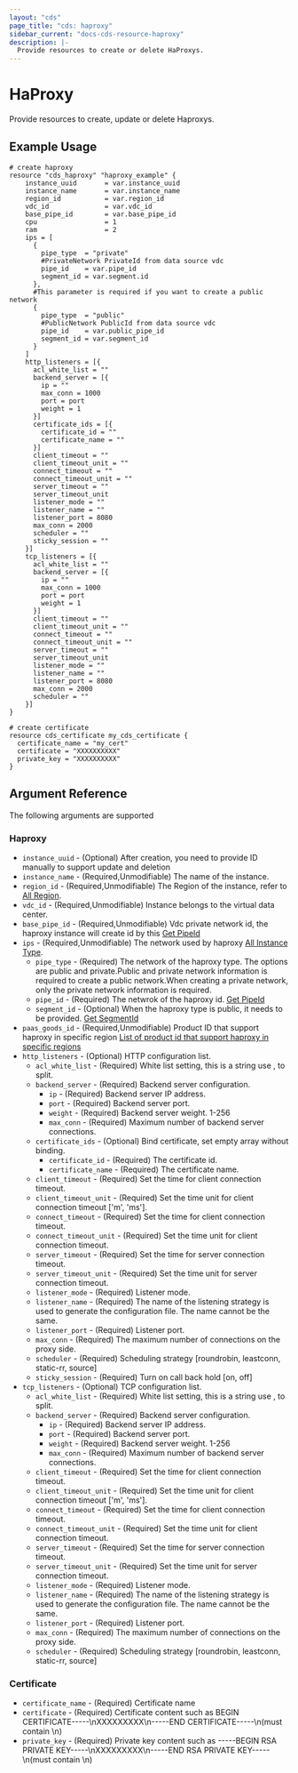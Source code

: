 ```yaml
---
layout: "cds"
page_title: "cds: haproxy"
sidebar_current: "docs-cds-resource-haproxy"
description: |-
  Provide resources to create or delete HaProxys.
---
```


# HaProxy

Provide resources to create, update or delete Haproxys.

## Example Usage

```hcl
# create haproxy
resource "cds_haproxy" "haproxy_example" {
    instance_uuid       = var.instance_uuid
    instance_name       = var.instance_name
    region_id           = var.region_id
    vdc_id              = var.vdc_id
    base_pipe_id        = var.base_pipe_id
    cpu                 = 1
    ram                 = 2
    ips = [
      {
        pipe_type  = "private"
        #PrivateNetwork PrivateId from data source vdc
        pipe_id    = var.pipe_id
        segment_id = var.segment.id
      },
      #This parameter is required if you want to create a public network
      {
        pipe_type  = "public"
        #PublicNetwork PublicId from data source vdc
        pipe_id    = var.public_pipe_id
        segment_id = var.segment_id
      }
    ]
    http_listeners = [{
      acl_white_list = ""
      backend_server = [{
        ip = ""
        max_conn = 1000
        port = port
        weight = 1
      }]
      certificate_ids = [{
        certificate_id = ""
        certificate_name = ""
      }]
      client_timeout = ""
      client_timeout_unit = ""
      connect_timeout = ""
      connect_timeout_unit = ""
      server_timeout = ""
      server_timeout_unit
      listener_mode = ""
      listener_name = ""
      listener_port = 8080
      max_conn = 2000
      scheduler = ""
      sticky_session = ""
    }]
    tcp_listeners = [{
      acl_white_list = ""
      backend_server = [{
        ip = ""
        max_conn = 1000
        port = port
        weight = 1
      }]
      client_timeout = ""
      client_timeout_unit = ""
      connect_timeout = ""
      connect_timeout_unit = ""
      server_timeout = ""
      server_timeout_unit
      listener_mode = ""
      listener_name = ""
      listener_port = 8080
      max_conn = 2000
      scheduler = ""
    }] 
}

# create certificate
resource cds_certificate my_cds_certificate {
  certificate_name = "my_cert"
  certificate = "XXXXXXXXXX"
  private_key = "XXXXXXXXXX"
}
```
## Argument Reference
The following arguments are supported
### Haproxy
* `instance_uuid` - (Optional) After creation, you need to provide ID manually to support update and deletion
* `instance_name` - (Required,Unmodifiable) The name of the instance.
* `region_id` - (Required,Unmodifiable) The Region of the instance, refer to [All Region](https://github.com/capitalonline/openapi/blob/master/%E8%B4%9F%E8%BD%BD%E5%9D%87%E8%A1%A1%E6%A6%82%E8%A7%88.md#1describezones).
* `vdc_id` - (Required,Unmodifiable) Instance belongs to the virtual data center.
* `base_pipe_id` - (Required,Unmodifiable) Vdc private network id, the haproxy instance will create id by this [Get PipeId](https://github.com/capitalonline/openapi/blob/master/%E9%A6%96%E4%BA%91OpenAPI(v1.2).md#1describevdc)
* `ips` - (Required,Unmodifiable) The network used by haproxy [All Instance Type](https://github.com/capitalonline/openapi/blob/master/%E9%A6%96%E4%BA%91OpenAPI(v1.2).md#%E4%B8%BB%E6%9C%BA%E7%B1%BB%E5%9E%8B).
  * `pipe_type` - (Required) The network of the haproxy type. The options are public and private.Public and private network information is required to create a public network.When creating a private network, only the private network information is required.
  * `pipe_id` - (Required) The netwrok of the haproxy id. [Get PipeId](https://github.com/capitalonline/openapi/blob/master/%E9%A6%96%E4%BA%91OpenAPI(v1.2).md#1describevdc)
  * `segment_id` - (Optional) When the haproxy type is public, it needs to be provided. [Get SegmentId](https://github.com/capitalonline/openapi/blob/master/%E9%A6%96%E4%BA%91OpenAPI(v1.2).md#1describevdc)
* `paas_goods_id` - (Required,Unmodifiable) Product ID that support haproxy in specific region [List of product id that support haproxy in specific regions](https://github.com/capitalonline/openapi/blob/master/%E8%B4%9F%E8%BD%BD%E5%9D%87%E8%A1%A1%E6%A6%82%E8%A7%88.md#1describezones)
* `http_listeners` - (Optional) HTTP configuration list.
  * `acl_white_list` - (Required) White list setting, this is a string use , to split.
  * `backend_server` - (Required) Backend server configuration.
    * `ip` - (Required) Backend server IP address.
    * `port` - (Required) Backend server port.
    * `weight` - (Required) Backend server weight. 1-256
    * `max_conn` - (Required) Maximum number of backend server connections.
  * `certificate_ids` - (Optional) Bind certificate, set empty array without binding.
     * `certificate_id` - (Required) The certificate id.
     * `certificate_name` - (Required)  The certificate name.
   * `client_timeout` - (Required) Set the time for client connection timeout.
   * `client_timeout_unit` - (Required) Set the time unit for client connection timeout ['m', 'ms'].
   * `connect_timeout` - (Required) Set the time for client connection timeout.
   * `connect_timeout_unit` - (Required) Set the time unit for client connection timeout.
   * `server_timeout` - (Required) Set the time for server connection timeout.
   * `server_timeout_unit` - (Required) Set the time unit for server connection timeout.
   * `listener_mode` - (Required) Listener mode.
   * `listener_name` - (Required) The name of the listening strategy is used to generate the configuration file. The name cannot be the same.
   * `listener_port` - (Required) Listener port.
   * `max_conn` - (Required) The maximum number of connections on the proxy side.
   * `scheduler` - (Required) Scheduling strategy [roundrobin, leastconn, static-rr, source]
   * `sticky_session` - (Required) Turn on call back hold [on, off]
* `tcp_listeners` - (Optional) TCP configuration list.
  * `acl_white_list` - (Required) White list setting, this is a string use , to split.
  * `backend_server` - (Required) Backend server configuration.
    * `ip` - (Required) Backend server IP address.
    * `port` - (Required) Backend server port.
    * `weight` - (Required) Backend server weight. 1-256
    * `max_conn` - (Required) Maximum number of backend server connections.
  * `client_timeout` - (Required) Set the time for client connection timeout.
  * `client_timeout_unit` - (Required) Set the time unit for client connection timeout ['m', 'ms'].
  * `connect_timeout` - (Required) Set the time for client connection timeout.
  * `connect_timeout_unit` - (Required) Set the time unit for client connection timeout.
  * `server_timeout` - (Required) Set the time for server connection timeout.
  * `server_timeout_unit` - (Required) Set the time unit for server connection timeout.
  * `listener_mode` - (Required) Listener mode.
  * `listener_name` - (Required) The name of the listening strategy is used to generate the configuration file. The name cannot be the same.
  * `listener_port` - (Required) Listener port.
  * `max_conn` - (Required) The maximum number of connections on the proxy side.
  * `scheduler` - (Required) Scheduling strategy [roundrobin, leastconn, static-rr, source]
### Certificate
* `certificate_name` - (Required) Certificate name
* `certificate` - (Required) Certificate content such as BEGIN CERTIFICATE-----\nXXXXXXXXX\n-----END CERTIFICATE-----\n(must contain \n)
* `private_key` - (Required) Private key content such as -----BEGIN RSA PRIVATE KEY-----\nXXXXXXXXX\n-----END RSA PRIVATE KEY-----\n(must contain \n)
